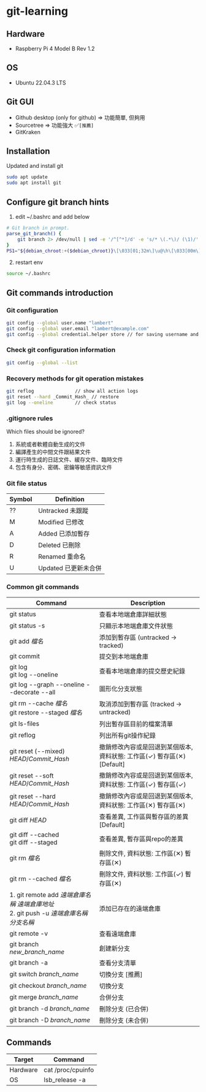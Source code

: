 # git-learning
## Hardware
- Raspberry Pi 4 Model B Rev 1.2


## OS
- Ubuntu 22.04.3 LTS


## Git GUI
- Github desktop (only for github) => 功能簡單, 但夠用
- Sourcetree => 功能強大  &#x2705;`[推薦]`
- GitKraken


## Installation
Updated and install git
```sh
sudo apt update
sudo apt install git
```


## Configure git branch hints
1. edit ~/.bashrc and add below
```sh
# Git branch in prompt.
parse_git_branch() {
    git branch 2> /dev/null | sed -e '/^[^*]/d' -e 's/* \(.*\)/ (\1)/'
}
PS1="${debian_chroot:+($debian_chroot)}\[\033[01;32m\]\u@\h\[\033[00m\]:\[\033[01;34m\]\w\[\033[31m\]\$(parse_git_branch)\[\033[00m\] $ "
```
2. restart env
```sh
source ~/.bashrc
```


## Git commands introduction
### Git configuration
```sh
git config --global user.name "lambert"
git config --global user.email "lambert@example.com"
git config --global credential.helper store // for saving username and password to avoid input per every time
```

### Check git configuration information
```sh
git config --global --list
```

### Recovery methods for git operation mistakes
```sh
git reflog               // show all action logs
git reset --hard _Commit_Hash_ // restore
git log --oneline        // check status
```

### .gitignore rules
Which files should be ignored?
1. 系統或者軟體自動生成的文件
2. 編譯產生的中間文件跟結果文件
3. 運行時生成的日誌文件、緩存文件、臨時文件
4. 包含有身分、密碼、密鑰等敏感資訊文件


### Git file status
| Symbol | Definition |
| ------ | ------ |
| ?? | Untracked 未跟蹤 |
| M  | Modified 已修改|
| A  | Added 已添加暫存|
| D  | Deleted 已刪除|
| R  | Renamed 重命名|
| U  | Updated 已更新未合併|


### Common git commands
| Command | Description |
| ------ | ------ |
| git status | 查看本地端倉庫詳細狀態 |
| git status -s | 只顯示本地端倉庫文件狀態 |
| git add _檔名_ | 添加到暫存區 (untracked -> tracked) |
| git commit | 提交到本地端倉庫 |
| git log <br> git log --oneline | 查看本地端倉庫的提交歷史紀錄|
| git log --graph --oneline --decorate --all | 圖形化分支狀態 |
| git rm --cache _檔名_ <br> git restore --staged _檔名_ | 取消添加到暫存區 (tracked -> untracked) |
| git ls-files | 列出暫存區目前的檔案清單 |
| git reflog | 列出所有git操作紀錄 |
| git reset (--mixed) _HEAD_/_Commit_Hash_  | 撤銷修改內容或是回退到某個版本, 資料狀態: 工作區(✓) 暫存區(✕)  [Default] |
| git reset --soft _HEAD_/_Commit_Hash_ | 撤銷修改內容或是回退到某個版本, 資料狀態: 工作區(✓) 暫存區(✓) |
| git reset --hard _HEAD_/_Commit_Hash_ | 撤銷修改內容或是回退到某個版本, 資料狀態: 工作區(✕) 暫存區(✕) |
| git diff _HEAD_ | 查看差異, 工作區與暫存區的差異 [Default] |
| git diff --cached <br> git diff --staged | 查看差異, 暫存區與repo的差異 |
| git rm _檔名_ | 刪除文件, 資料狀態: 工作區(✕) 暫存區(✕) |
| git rm --cached _檔名_ | 刪除文件, 資料狀態: 工作區(✓) 暫存區(✕) |
| 1. git remote add _遠端倉庫名稱_ _遠端倉庫地址_ <br> 2. git push -u _遠端倉庫名稱_ _分支名稱_ | 添加已存在的遠端倉庫 |
| git remote -v | 查看遠端倉庫 |
| git branch _new_branch_name_ | 創建新分支 |
| git branch -a | 查看分支清單 |
| git switch _branch_name_ | 切換分支 [推薦] |
| git checkout _branch_name_ | 切換分支 |
| git merge _branch_name_ | 合併分支 |
| git branch -d _branch_name_ | 刪除分支 (已合併) |
| git branch -D _branch_name_ | 刪除分支 (未合併) |



## Commands
| Target | Command |
| ------ | ------ |
| Hardware | cat /proc/cpuinfo |
| OS | lsb_release -a |
